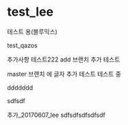 # test_lee
테스트 용(블루믹스)

test_qazos

추가사항 테스트222
add 브랜치 추가 테스트


master 브랜치 에 글자 추가 테스트
테스트 중

ddddddd

sdfsdf

추가_20170607_lee
sdfsdfsdfsdfsdf
